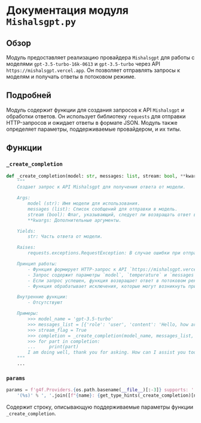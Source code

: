 # Документация модуля `Mishalsgpt.py`

## Обзор

Модуль предоставляет реализацию провайдера `Mishalsgpt` для работы с моделями `gpt-3.5-turbo-16k-0613` и `gpt-3.5-turbo` через API `https://mishalsgpt.vercel.app`. Он позволяет отправлять запросы к моделям и получать ответы в потоковом режиме.

## Подробней

Модуль содержит функции для создания запросов к API `Mishalsgpt` и обработки ответов. Он использует библиотеку `requests` для отправки HTTP-запросов и ожидает ответы в формате JSON. Модуль также определяет параметры, поддерживаемые провайдером, и их типы.

## Функции

### `_create_completion`

```python
def _create_completion(model: str, messages: list, stream: bool, **kwargs):
    """
    Создает запрос к API Mishalsgpt для получения ответа от модели.

    Args:
        model (str): Имя модели для использования.
        messages (list): Список сообщений для отправки в модель.
        stream (bool): Флаг, указывающий, следует ли возвращать ответ в потоковом режиме.
        **kwargs: Дополнительные аргументы.

    Yields:
        str: Часть ответа от модели.

    Raises:
        requests.exceptions.RequestException: В случае ошибки при отправке запроса к API.

    Принцип работы:
        - Функция формирует HTTP-запрос к API `https://mishalsgpt.vercel.app/api/openai/v1/chat/completions` с использованием метода `POST`.
        - Запрос содержит параметры `model`, `temperature` и `messages` в формате JSON.
        - Если запрос успешен, функция возвращает ответ в потоковом режиме, извлекая содержимое сообщения из JSON-ответа.
        - Функция обрабатывает исключения, которые могут возникнуть при отправке запроса, и логирует ошибки.

    Внутренние функции:
        - Отсутствуют

    Примеры:
        >>> model_name = 'gpt-3.5-turbo'
        >>> messages_list = [{'role': 'user', 'content': 'Hello, how are you?'}]
        >>> stream_flag = True
        >>> completion = _create_completion(model_name, messages_list, stream_flag)
        >>> for part in completion:
        ...     print(part)
        I am doing well, thank you for asking. How can I assist you today?
    """
    ...
```

### `params`

```python
params = f'g4f.Providers.{os.path.basename(__file__)[:-3]} supports: ' + \
    '(%s)' % ', '.join([f"{name}: {get_type_hints(_create_completion)[name].__name__}" for name in _create_completion.__code__.co_varnames[:_create_completion.__code__.co_argcount]])
```

Содержит строку, описывающую поддерживаемые параметры функции `_create_completion`.
```
